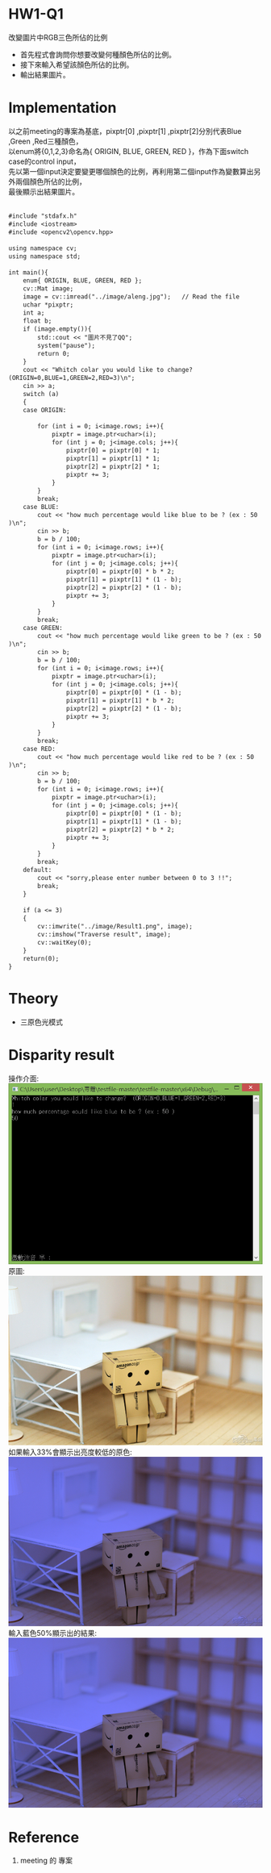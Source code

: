 # HW1-Q1
改變圖片中RGB三色所佔的比例
* 首先程式會詢問你想要改變何種顏色所佔的比例。
* 接下來輸入希望該顏色所佔的比例。
* 輸出結果圖片。

# Implementation
以之前meeting的專案為基底，pixptr[0] ,pixptr[1] ,pixptr[2]分別代表Blue ,Green ,Red三種顏色，<br/>
以enum將{0,1,2,3}命名為{ ORIGIN, BLUE, GREEN, RED }，作為下面switch case的control input，<br/>
先以第一個input決定要變更哪個顏色的比例，再利用第二個input作為變數算出另外兩個顏色所佔的比例，<br/>
最後顯示出結果圖片。<br/>
```

#include "stdafx.h"
#include <iostream>
#include <opencv2\opencv.hpp>

using namespace cv;
using namespace std;

int main(){
	enum{ ORIGIN, BLUE, GREEN, RED };
	cv::Mat image;
	image = cv::imread("../image/aleng.jpg");   // Read the file
	uchar *pixptr;
	int a;
	float b;
	if (image.empty()){
		std::cout << "圖片不見了QQ";
		system("pause");
		return 0;
	}
	cout << "Whitch colar you would like to change?  (ORIGIN=0,BLUE=1,GREEN=2,RED=3)\n";
	cin >> a;
	switch (a)
	{
	case ORIGIN:

		for (int i = 0; i<image.rows; i++){
			pixptr = image.ptr<uchar>(i);
			for (int j = 0; j<image.cols; j++){
				pixptr[0] = pixptr[0] * 1;
				pixptr[1] = pixptr[1] * 1;
				pixptr[2] = pixptr[2] * 1;
				pixptr += 3;
			}
		}
		break;
	case BLUE:
		cout << "how much percentage would like blue to be ? (ex : 50 )\n";
		cin >> b;
		b = b / 100;
		for (int i = 0; i<image.rows; i++){
			pixptr = image.ptr<uchar>(i);
			for (int j = 0; j<image.cols; j++){
				pixptr[0] = pixptr[0] * b * 2;
				pixptr[1] = pixptr[1] * (1 - b);
				pixptr[2] = pixptr[2] * (1 - b);
				pixptr += 3;
			}
		}
		break;
	case GREEN:
		cout << "how much percentage would like green to be ? (ex : 50 )\n";
		cin >> b;
		b = b / 100;
		for (int i = 0; i<image.rows; i++){
			pixptr = image.ptr<uchar>(i);
			for (int j = 0; j<image.cols; j++){
				pixptr[0] = pixptr[0] * (1 - b);
				pixptr[1] = pixptr[1] * b * 2;
				pixptr[2] = pixptr[2] * (1 - b);
				pixptr += 3;
			}
		}
		break;
	case RED:
		cout << "how much percentage would like red to be ? (ex : 50 )\n";
		cin >> b;
		b = b / 100;
		for (int i = 0; i<image.rows; i++){
			pixptr = image.ptr<uchar>(i);
			for (int j = 0; j<image.cols; j++){
				pixptr[0] = pixptr[0] * (1 - b);
				pixptr[1] = pixptr[1] * (1 - b);
				pixptr[2] = pixptr[2] * b * 2;
				pixptr += 3;
			}
		}
		break;
	default:
		cout << "sorry,please enter number between 0 to 3 !!";
		break;
	}

	if (a <= 3)
	{
		cv::imwrite("../image/Result1.png", image);
		cv::imshow("Traverse result", image);
		cv::waitKey(0);
	}
	return(0);
}
```

# Theory
* 三原色光模式

# Disparity result
操作介面:<br/>
<img src="Image 1.png" ><br/>
原圖:<br/>
<img src="image/aleng.jpg" ><br/>
如果輸入33%會顯示出亮度較低的原色:<br/>
<img src="image/Result1.png" ><br/>
輸入藍色50%顯示出的結果:<br/>
<img src="image/Result.png" ><br/>

# Reference
1.  meeting 的 專案<br/>
